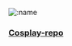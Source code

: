 ![:name](https://count.getloli.com/@:Sakura?theme=booru-ffsr)
### [Cosplay-repo](https://t.me/sakuraCosplayrepo)

